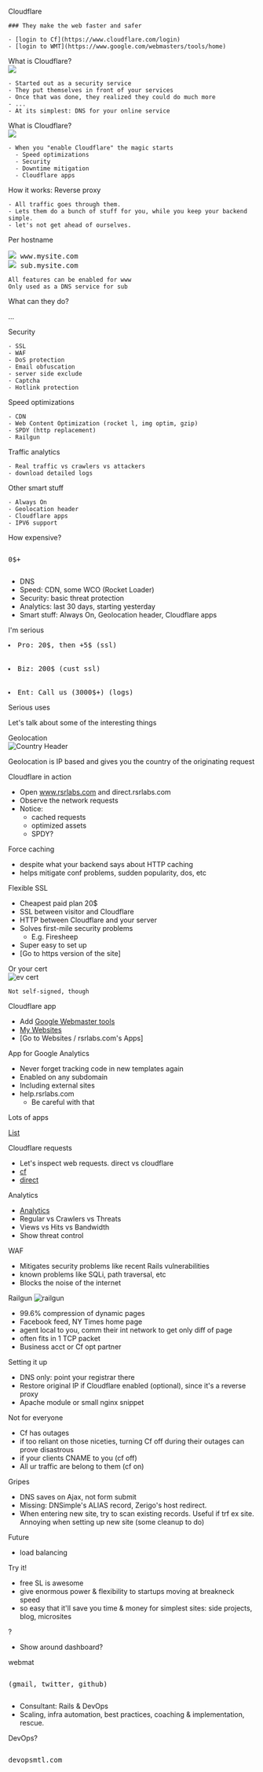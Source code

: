 Cloudflare

    ### They make the web faster and safer

    - [login to Cf](https://www.cloudflare.com/login)
    - [login to WMT](https://www.google.com/webmasters/tools/home)


What is Cloudflare?<br>
<span class="cloud off"><img src="cf-off.png"/></span>

    - Started out as a security service
    - They put themselves in front of your services
    - Once that was done, they realized they could do much more
    - ...
    - At its simplest: DNS for your online service

What is Cloudflare?<br>
<span class="cloud on"><img src="cf-on.png"/></span>

    - When you "enable Cloudflare" the magic starts
      - Speed optimizations
      - Security
      - Downtime mitigation
      - Cloudflare apps

How it works:
Reverse proxy

    - All traffic goes through them.
    - Lets them do a bunch of stuff for you, while you keep your backend simple.
    - let's not get ahead of ourselves.

Per hostname

<pre><span class="cloud on"><img src="cf-on.png"/></span> www.mysite.com
<span class="cloud off"><img src="cf-off.png"/></span> sub.mysite.com</pre>

    All features can be enabled for www
    Only used as a DNS service for sub

What can they do?

  ...

Security

    - SSL
    - WAF
    - DoS protection
    - Email obfuscation
    - server side exclude
    - Captcha
    - Hotlink protection

Speed optimizations

    - CDN
    - Web Content Optimization (rocket l, img optim, gzip)
    - SPDY (http replacement)
    - Railgun

Traffic analytics

    - Real traffic vs crawlers vs attackers
    - download detailed logs

Other smart stuff

    - Always On
    - Geolocation header
    - Cloudflare apps
    - IPV6 support

How expensive?<br>
<pre><p class="center">0$+<p></pre>

  - DNS
  - Speed: CDN, some WCO (Rocket Loader)
  - Security: basic threat protection
  - Analytics: last 30 days, starting yesterday
  - Smart stuff: Always On, Geolocation header, Cloudflare apps

I'm serious

  <pre><li>Pro: 20$, then +5$ (ssl)</li>
  <li>Biz: 200$ (cust ssl)</li>
  <li>Ent: Call us (3000$+) (logs)</li></pre>

Serious uses

  Let's talk about some of the interesting things

Geolocation<br>
![Country Header](country-header.png)

  Geolocation is IP based and gives you the country of the originating request

Cloudflare in action

  - Open www.rsrlabs.com and direct.rsrlabs.com
  - Observe the network requests
  - Notice:
    - cached requests
    - optimized assets
    - SPDY?

Force caching

  - despite what your backend says about HTTP caching
  - helps mitigate conf problems, sudden popularity, dos, etc

Flexible SSL

  - Cheapest paid plan 20$
  - SSL between visitor and Cloudflare
  - HTTP between Cloudflare and your server
  - Solves first-mile security problems
      - E.g. Firesheep
  - Super easy to set up
  - [Go to https version of the site]

Or your cert<br>
![ev cert](ssl-ev.png)

    Not self-signed, though

Cloudflare app

  - Add [Google Webmaster tools](https://www.google.com/webmasters/tools/home)
  - [My Websites](https://www.cloudflare.com/my-websites)
  - [Go to Websites / rsrlabs.com's Apps]

App for Google Analytics

  - Never forget tracking code in new templates again
  - Enabled on any subdomain
  - Including external sites
  - help.rsrlabs.com
      - Be careful with that

Lots of apps

  [List](https://www.cloudflare.com/cloudflare-apps?z=rsrlabs.com)

Cloudflare requests

  - Let's inspect web requests. direct vs cloudflare
  - [cf](http://www.rsrlabs.com/inspect)
  - [direct](http://direct.rsrlabs.com/inspect)

Analytics

  - [Analytics](https://www.cloudflare.com/analytics)
  - Regular vs Crawlers vs Threats
  - Views vs Hits vs Bandwidth
  - Show threat control

WAF

  - Mitigates security problems like recent Rails vulnerabilities
  - known problems like SQLi, path traversal, etc
  - Blocks the noise of the internet

Railgun
![railgun](railgun.png)

  - 99.6% compression of dynamic pages
  - Facebook feed, NY Times home page
  - agent local to you, comm their int network to get only diff of page
  - often fits in 1 TCP packet
  - Business acct or Cf opt partner

Setting it up

  - DNS only: point your registrar there
  - Restore original IP if Cloudflare enabled (optional), since it's a reverse proxy
  - Apache module or small nginx snippet

Not for everyone

  - Cf has outages
  - if too reliant on those niceties, turning Cf off during their outages can prove disastrous
  - if your clients CNAME to you (cf off)
  - All ur traffic are belong to them (cf on)

Gripes

  - DNS saves on Ajax, not form submit
  - Missing: DNSimple's ALIAS record, Zerigo's host redirect.
  - When entering new site, try to scan existing records. Useful if trf ex site. Annoying when setting up new site (some cleanup to do)

Future

  - load balancing

Try it!

  - free SL is awesome
  - give enormous power & flexibility to startups moving at breakneck speed
  - so easy that it'll save you time & money for simplest sites: side projects, blog, microsites

?

 - Show around dashboard?

webmat<br>
<pre><p class="center">(gmail, twitter, github)<p></pre>

  - Consultant: Rails & DevOps
  - Scaling, infra automation, best practices, coaching & implementation, rescue.

DevOps?
<pre><p class="center">devopsmtl.com<p></pre>

